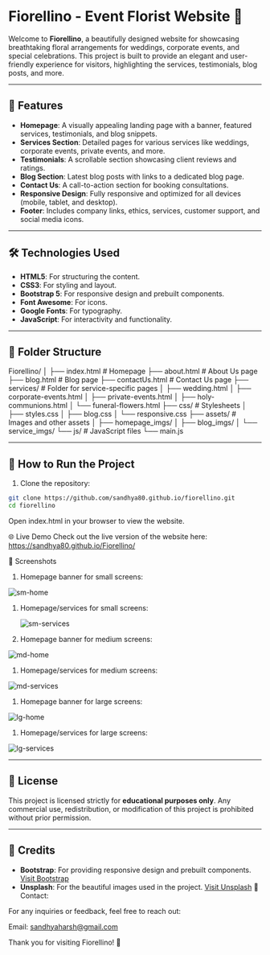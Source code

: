 # Fiorellino - Event Florist Website 🌸

Welcome to **Fiorellino**, a beautifully designed website for showcasing breathtaking floral arrangements for weddings, corporate events, and special celebrations. This project is built to provide an elegant and user-friendly experience for visitors, highlighting the services, testimonials, blog posts, and more.

---

## 🌟 Features

- **Homepage**: A visually appealing landing page with a banner, featured services, testimonials, and blog snippets.
- **Services Section**: Detailed pages for various services like weddings, corporate events, private events, and more.
- **Testimonials**: A scrollable section showcasing client reviews and ratings.
- **Blog Section**: Latest blog posts with links to a dedicated blog page.
- **Contact Us**: A call-to-action section for booking consultations.
- **Responsive Design**: Fully responsive and optimized for all devices (mobile, tablet, and desktop).
- **Footer**: Includes company links, ethics, services, customer support, and social media icons.

---

## 🛠️ Technologies Used

- **HTML5**: For structuring the content.
- **CSS3**: For styling and layout.
- **Bootstrap 5**: For responsive design and prebuilt components.
- **Font Awesome**: For icons.
- **Google Fonts**: For typography.
- **JavaScript**: For interactivity and functionality.

---

## 📂 Folder Structure

Fiorellino/ │ ├── index.html # Homepage ├── about.html # About Us page ├── blog.html # Blog page ├── contactUs.html # Contact Us page ├── services/ # Folder for service-specific pages │ ├── wedding.html │ ├── corporate-events.html │ ├── private-events.html │ ├── holy-communions.html │ └── funeral-flowers.html ├── css/ # Stylesheets │ ├── styles.css │ ├── blog.css │ └── responsive.css ├── assets/ # Images and other assets │ ├── homepage_imgs/ │ ├── blog_imgs/ │ └── service_imgs/ └── js/ # JavaScript files └── main.js

---

## 🚀 How to Run the Project

1. Clone the repository:

```bash
git clone https://github.com/sandhya80.github.io/fiorellino.git
cd fiorellino
```

Open index.html in your browser to view the website.

🌐 Live Demo
Check out the live version of the website here: <https://sandhya80.github.io/Fiorellino/>

📸 Screenshots

1. Homepage banner for small screens:

![sm-home](https://github.com/user-attachments/assets/b4f4e67a-bdf5-473c-bffc-4dcf4029a442)

1. Homepage/services for small screens:

   ![sm-services](https://github.com/user-attachments/assets/3e107af3-fa18-41ab-95ab-1f53627a61e0)

2. Homepage banner for medium screens:

![md-home](https://github.com/user-attachments/assets/3cb5362c-5c38-4568-b44a-b8a06725113d)

1. Homepage/services for medium screens:

![md-services](https://github.com/user-attachments/assets/dbfbe054-d878-424c-adc0-27024d2ab7a8)

1. Homepage banner for large screens:

![lg-home](https://github.com/user-attachments/assets/ad52365a-85b5-4ba4-ae70-8d49276b92d9)

1. Homepage/services for large screens:

![lg-services](https://github.com/user-attachments/assets/1b94fb4a-40f8-4845-b2c9-88f5ef45602f)

---

## 📜 License

This project is licensed strictly for **educational purposes only**. Any commercial use, redistribution, or modification of this project is prohibited without prior permission.

---

## 🙌 Credits

- **Bootstrap**: For providing responsive design and prebuilt components. [Visit Bootstrap](https://getbootstrap.com/)
- **Unsplash**: For the beautiful images used in the project. [Visit Unsplash](https://unsplash.com/)
📧 Contact:

For any inquiries or feedback, feel free to reach out:

Email: <sandhyaharsh@gmail.com>

Thank you for visiting Fiorellino! 🌺
